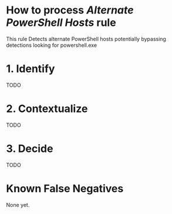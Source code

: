 # How to process *Alternate PowerShell Hosts* rule
This rule Detects alternate PowerShell hosts potentially bypassing detections looking for powershell.exe

# 1. Identify
TODO

# 2. Contextualize
TODO

# 3. Decide
TODO

# Known False Negatives
None yet.
